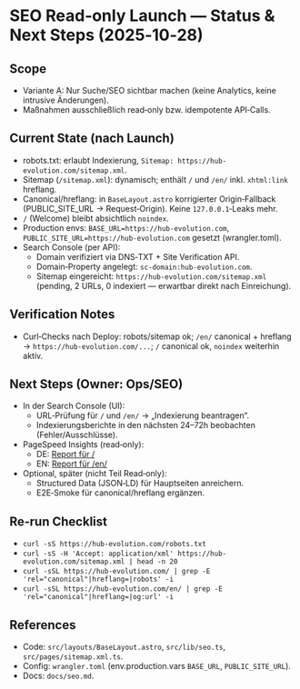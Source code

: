 # SEO Read‑only Launch — Status & Next Steps (2025‑10‑28)

## Scope

- Variante A: Nur Suche/SEO sichtbar machen (keine Analytics, keine intrusive Änderungen).
- Maßnahmen ausschließlich read‑only bzw. idempotente API‑Calls.

## Current State (nach Launch)

- robots.txt: erlaubt Indexierung, `Sitemap: https://hub-evolution.com/sitemap.xml`.
- Sitemap (`/sitemap.xml`): dynamisch; enthält `/` und `/en/` inkl. `xhtml:link` hreflang.
- Canonical/hreflang: in `BaseLayout.astro` korrigierter Origin‑Fallback (PUBLIC_SITE_URL → Request‑Origin). Keine `127.0.0.1`‑Leaks mehr.
- `/` (Welcome) bleibt absichtlich `noindex`.
- Production envs: `BASE_URL=https://hub-evolution.com`, `PUBLIC_SITE_URL=https://hub-evolution.com` gesetzt (wrangler.toml).
- Search Console (per API):
  - Domain verifiziert via DNS‑TXT + Site Verification API.
  - Domain‑Property angelegt: `sc-domain:hub-evolution.com`.
  - Sitemap eingereicht: `https://hub-evolution.com/sitemap.xml` (pending, 2 URLs, 0 indexiert — erwartbar direkt nach Einreichung).

## Verification Notes

- Curl‑Checks nach Deploy: robots/sitemap ok; `/en/` canonical + hreflang → `https://hub-evolution.com/...`; `/` canonical ok, `noindex` weiterhin aktiv.

## Next Steps (Owner: Ops/SEO)

- In der Search Console (UI):
  - URL‑Prüfung für `/` und `/en/` → „Indexierung beantragen“.
  - Indexierungsberichte in den nächsten 24–72h beobachten (Fehler/Ausschlüsse).
- PageSpeed Insights (read‑only):
  - DE: [Report für /](https://pagespeed.web.dev/report?url=https%3A%2F%2Fhub-evolution.com%2F)
  - EN: [Report für /en/](https://pagespeed.web.dev/report?url=https%3A%2F%2Fhub-evolution.com%2Fen%2F)
- Optional, später (nicht Teil Read‑only):
  - Structured Data (JSON‑LD) für Hauptseiten anreichern.
  - E2E‑Smoke für canonical/hreflang ergänzen.

## Re‑run Checklist

- `curl -sS https://hub-evolution.com/robots.txt`
- `curl -sS -H 'Accept: application/xml' https://hub-evolution.com/sitemap.xml | head -n 20`
- `curl -sSL https://hub-evolution.com/ | grep -E 'rel="canonical"|hreflang=|robots' -i`
- `curl -sSL https://hub-evolution.com/en/ | grep -E 'rel="canonical"|hreflang=|og:url' -i`

## References

- Code: `src/layouts/BaseLayout.astro`, `src/lib/seo.ts`, `src/pages/sitemap.xml.ts`.
- Config: `wrangler.toml` (env.production.vars `BASE_URL`, `PUBLIC_SITE_URL`).
- Docs: `docs/seo.md`.
